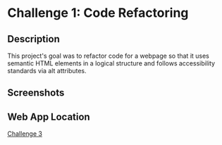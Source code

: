 # Challenge 1: Code Refactoring
## Description
This project's goal was to refactor code for a webpage so that it uses semantic HTML elements in a logical structure and follows accessibility standards via alt attributes. 

## Screenshots

## Web App Location
[Challenge 3](https://cwchilvers.github.io/UCI-CBC_Challenge-01/)

